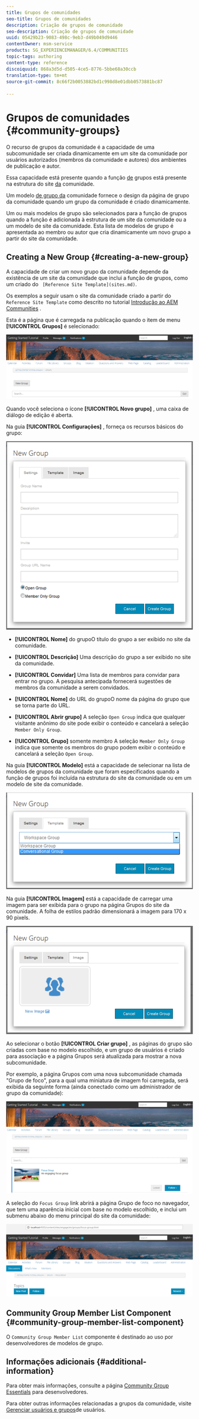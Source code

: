 ```yaml
---
title: Grupos de comunidades
seo-title: Grupos de comunidades
description: Criação de grupos de comunidade
seo-description: Criação de grupos de comunidade
uuid: 05429b23-9083-498c-9eb3-d49b049d9446
contentOwner: msm-service
products: SG_EXPERIENCEMANAGER/6.4/COMMUNITIES
topic-tags: authoring
content-type: reference
discoiquuid: 868a3d5d-d505-4ce5-8776-5bbe68a30ccb
translation-type: tm+mt
source-git-commit: 8c66f2b0053882bd1c998d8e01dbb0573881bc87

---
```



# Grupos de comunidades {#community-groups}

O recurso de grupos da comunidade é a capacidade de uma subcomunidade ser criada dinamicamente em um site da comunidade por usuários autorizados (membros da comunidade e autores) dos ambientes de publicação e autor.

Essa capacidade está presente quando a função [de](functions.md#groups-function) grupos está presente na estrutura do site [da](sites-console.md) comunidade.

Um modelo [de grupo da](tools-groups.md) comunidade fornece o design da página de grupo da comunidade quando um grupo da comunidade é criado dinamicamente.

Um ou mais modelos de grupo são selecionados para a função de grupos quando a função é adicionada à estrutura de um site da comunidade ou a um modelo de site da comunidade. Esta lista de modelos de grupo é apresentada ao membro ou autor que cria dinamicamente um novo grupo a partir do site da comunidade.

## Creating a New Group {#creating-a-new-group}

A capacidade de criar um novo grupo da comunidade depende da existência de um site da comunidade que inclui a função de grupos, como um criado do ` [Reference Site Template](sites.md)`.

Os exemplos a seguir usam o site da comunidade criado a partir do `Reference Site Template` como descrito no tutorial [Introdução ao AEM Communities](getting-started.md) .

Esta é a página que é carregada na publicação quando o item de menu **[!UICONTROL Grupos]** é selecionado:

![chlimage_1-236](assets/chlimage_1-236.png)

Quando você seleciona o ícone **[!UICONTROL Novo grupo]** , uma caixa de diálogo de edição é aberta.

Na guia **[!UICONTROL Configurações]** , forneça os recursos básicos do grupo:

![chlimage_1-237](assets/chlimage_1-237.png)

* **[!UICONTROL Nome]** do grupoO título do grupo a ser exibido no site da comunidade.

* **[!UICONTROL Descrição]** Uma descrição do grupo a ser exibido no site da comunidade.

* **[!UICONTROL Convidar]** Uma lista de membros para convidar para entrar no grupo. A pesquisa antecipada fornecerá sugestões de membros da comunidade a serem convidados.

* **[!UICONTROL Nome]** do URL do grupoO nome da página do grupo que se torna parte do URL.

* **[!UICONTROL Abrir grupo]** A seleção `Open Group` indica que qualquer visitante anônimo do site pode exibir o conteúdo e cancelará a seleção `Member Only Group`.

* **[!UICONTROL Grupo]** somente membro A seleção `Member Only Group` indica que somente os membros do grupo podem exibir o conteúdo e cancelará a seleção `Open Group`.

Na guia **[!UICONTROL Modelo]** está a capacidade de selecionar na lista de modelos de grupos da comunidade que foram especificados quando a função de grupos foi incluída na estrutura do site da comunidade ou em um modelo de site da comunidade.

![chlimage_1-238](assets/chlimage_1-238.png)

Na guia **[!UICONTROL Imagem]** está a capacidade de carregar uma imagem para ser exibida para o grupo na página Grupos do site da comunidade. A folha de estilos padrão dimensionará a imagem para 170 x 90 pixels.

![chlimage_1-239](assets/chlimage_1-239.png)

Ao selecionar o botão **[!UICONTROL Criar grupo]** , as páginas do grupo são criadas com base no modelo escolhido, e um grupo de usuários é criado para associação e a página Grupos será atualizada para mostrar a nova subcomunidade.

Por exemplo, a página Grupos com uma nova subcomunidade chamada &quot;Grupo de foco&quot;, para a qual uma miniatura de imagem foi carregada, será exibida da seguinte forma (ainda conectado como um administrador de grupo da comunidade):

![chlimage_1-240](assets/chlimage_1-240.png)

A seleção do `Focus Group` link abrirá a página Grupo de foco no navegador, que tem uma aparência inicial com base no modelo escolhido, e inclui um submenu abaixo do menu principal do site da comunidade:

![chlimage_1-241](assets/chlimage_1-241.png)

## Community Group Member List Component {#community-group-member-list-component}

O `Community Group Member List` componente é destinado ao uso por desenvolvedores de modelos de grupo.

## Informações adicionais {#additional-information}

Para obter mais informações, consulte a página [Community Group Essentials](essentials-groups.md) para desenvolvedores.

Para obter outras informações relacionadas a grupos da comunidade, visite [Gerenciar usuários e grupos](users.md)de usuários.
